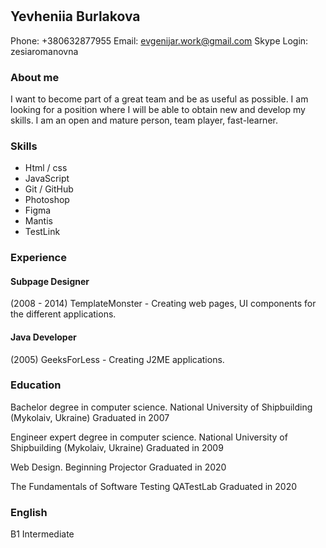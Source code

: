 #

## Yevheniia Burlakova

Phone: +380632877955
Email: evgenijar.work@gmail.com
Skype Login: zesiaromanovna

### About me

I want to become part of a great team and be as useful as possible. I am looking for a position where I will be able to obtain new and develop my skills.
I am an open and mature person, team player, fast-learner.

### Skills

* Html / css
* JavaScript
* Git / GitHub
* Photoshop
* Figma
* Mantis
* TestLink

### Experience

#### Subpage Designer

(2008 - 2014) TemplateMonster - Creating web pages, UI components for the different applications.

#### Java Developer

(2005) GeeksForLess - Creating J2ME applications.

### Education

Bachelor degree in computer science.
National University of Shipbuilding (Mykolaiv, Ukraine)
Graduated in 2007

Engineer expert degree in computer science.
National University of Shipbuilding (Mykolaiv, Ukraine)
Graduated in 2009

Web Design. Beginning
Projector
Graduated in 2020

The Fundamentals of Software Testing
QATestLab
Graduated in 2020

### English

B1 Intermediate

